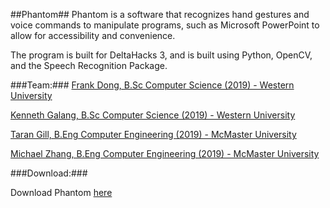 ##Phantom##
Phantom is a software that recognizes hand gestures and voice commands to manipulate programs,
such as Microsoft PowerPoint to allow for accessibility and convenience.

The program is built for DeltaHacks 3, and is built using Python, OpenCV, and the Speech Recognition Package.

###Team:###
[Frank Dong, B.Sc Computer Science (2019) - Western University](https://github.com/frankdongers)

[Kenneth Galang, B.Sc Computer Science (2019) - Western University](https://github.com/kennygalang)

[Taran Gill, B.Eng Computer Engineering (2019) - McMaster University](https://github.com/taran-gill)

[Michael Zhang, B.Eng Computer Engineering (2019) - McMaster University](https://github.com/zhangm13)

###Download:###

Download Phantom [here](https://www.mediafire.com/?527gn4f2sxf7a24)
